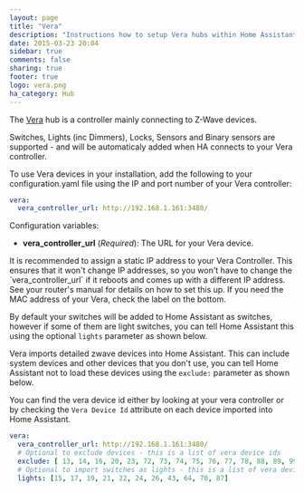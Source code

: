 ```yaml
---
layout: page
title: "Vera"
description: "Instructions how to setup Vera hubs within Home Assistant."
date: 2015-03-23 20:04
sidebar: true
comments: false
sharing: true
footer: true
logo: vera.png
ha_category: Hub
---
```


The [Vera](http://getvera.com) hub is a controller mainly connecting to Z-Wave devices.

Switches, Lights (inc Dimmers), Locks, Sensors and Binary sensors are supported - and will be automaticaly added when HA connects to your Vera controller.

To use  Vera devices in your installation, add the following to your configuration.yaml file using the IP and port number of your Vera controller:

```yaml
vera:
  vera_controller_url: http://192.168.1.161:3480/
```

Configuration variables:

- **vera_controller_url** (*Required*): The URL for your Vera device.

<p class='note'>
  It is recommended to assign a static IP address to your Vera Controller. This ensures that it won't change IP addresses, so you won't have to change the `vera_controller_url` if it reboots and comes up with a different IP address. See your router's manual for details on how to set this up. If you need the MAC address of your Vera, check the label on the bottom.
</p>

By default your switches will be added to Home Assistant as switches, however if some of them are light switches, you can tell Home Assistant this using the optional `lights` parameter as shown below.

Vera imports detailed zwave devices into Home Assistant. This can include system devices and other devices that you don't use, you can tell Home Assistant not to load these devices using the `exclude:` parameter as shown below.

You can find the vera device id either by looking at your vera controller or by checking the `Vera Device Id` attribute on each device imported into Home Assistant.

```yaml
vera:
  vera_controller_url: http://192.168.1.161:3480/
  # Optional to exclude devices - this is a list of vera device ids
  exclude: [ 13, 14, 16, 20, 23, 72, 73, 74, 75, 76, 77, 78, 88, 89, 99]
  # Optional to import switches as lights - this is a list of vera device ids
  lights: [15, 17, 19, 21, 22, 24, 26, 43, 64, 70, 87]
```

